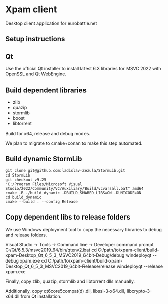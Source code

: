 # Xpam client
Desktop client application for eurobattle.net

Setup instructions
----------
## Qt
Use the official Qt installer to install latest 6.X libraries for MSVC 2022 with OpenSSL and Qt WebEngine.

## Build dependent libraries
- zlib
- quazip
- stormlib
- boost
- libtorrent

Build for x64, release and debug modes.

We plan to migrate to cmake+conan to make this step automated.

## Build dynamic StormLib
```
git clone git@github.com:ladislav-zezula/StormLib.git
cd StormLib
git checkout v9.25
"C:/Program Files/Microsoft Visual Studio/2022/Community/VC/Auxiliary/Build/vcvarsall.bat" amd64
cmake -B ./build_dynamic -DBUILD_SHARED_LIBS=ON -DUNICODE=ON
cd build_dynamic
cmake --build . --config Release
```

## Copy dependent libs to release folders

We use Windows deployment tool to copy the necessary libraries to debug and release folders.

Visual Studio -> Tools -> Command line -> Developer command prompt
C:/Qt/6.5.3/msvc2019_64/bin/qtenv2.bat
cd C:/path/to/xpam-client/build-xpam-Desktop_Qt_6_5_3_MSVC2019_64bit-Debug/debug
windeployqt --debug xpam.exe
cd C:/path/to/xpam-client/build-xpam-Desktop_Qt_6_5_3_MSVC2019_64bit-Release/release
windeployqt --release xpam.exe

Finally, copy zlib, quazip, stormlib and libtorrent dlls manually.

Additionally, copy qt6core5compat(d).dll, libssl-3-x64.dll, libcrypto-3-x64.dll from Qt installation.